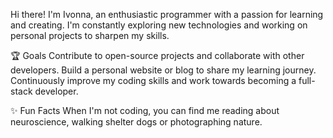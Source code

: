 Hi there! I'm Ivonna, an enthusiastic programmer with a passion for learning and creating. 
I'm constantly exploring new technologies and working on personal projects to sharpen my skills.

🏆 Goals
Contribute to open-source projects and collaborate with other developers.
Build a personal website or blog to share my learning journey.
Continuously improve my coding skills and work towards becoming a full-stack developer.

✨ Fun Facts
When I'm not coding, you can find me reading about neuroscience, walking shelter dogs or photographing nature. 
